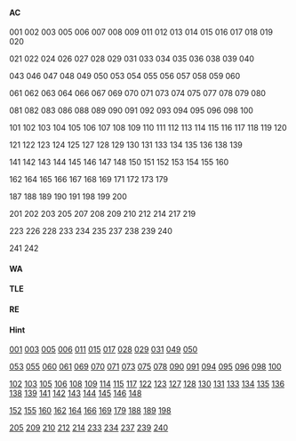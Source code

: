 #### AC

001 002 003 005 006 007 008 009 011 012 013 014 015 016 017 018 019 020

021 022 024 026 027 028 029 031 033 034 035 036 038 039 040

043 046 047 048 049 050 053 054 055 056 057 058 059 060

061 062 063 064 066 067 069 070 071 073 074 075 077 078 079 080

081 082 083 086 088 089 090 091 092 093 094 095 096 098 100

101 102 103 104 105 106 107 108 109 110 111 112 113 114 115 116 117 118 119 120

121 122 123 124 125 127 128 129 130 131 133 134 135 136 138 139

141 142 143 144 145 146 147 148 150 151 152 153 154 155 160

162 164 165 166 167 168 169 171 172 173 179 

187 188 189 190 191 198 199 200

201 202 203 205 207 208 209 210 212 214 217 219

223 226 228 233 234 235 237 238 239 240

241 242

#### WA

#### TLE

#### RE

#### Hint

[001](https://github.com/Sylvanuszhy/LeetCode/blob/master/001/README.md) [003](https://github.com/Sylvanuszhy/LeetCode/blob/master/003/README.md) [005](https://github.com/Sylvanuszhy/LeetCode/blob/master/005/README.md) [006](https://github.com/Sylvanuszhy/LeetCode/blob/master/006/README.md) [011](https://github.com/Sylvanuszhy/LeetCode/blob/master/011/README.md) [015](https://github.com/Sylvanuszhy/LeetCode/blob/master/015/README.md) [017](https://github.com/Sylvanuszhy/LeetCode/blob/master/017/README.md) [028](https://github.com/Sylvanuszhy/LeetCode/blob/master/028/README.md) [029](https://github.com/Sylvanuszhy/LeetCode/blob/master/029/README.md) [031](https://github.com/Sylvanuszhy/LeetCode/blob/master/031/README.md) [049](https://github.com/Sylvanuszhy/LeetCode/blob/master/049/README.md) [050](https://github.com/Sylvanuszhy/LeetCode/blob/master/050/README.md) 

[053](https://github.com/Sylvanuszhy/LeetCode/blob/master/053/README.md) [055](https://github.com/Sylvanuszhy/LeetCode/blob/master/055/README.md) [060](https://github.com/Sylvanuszhy/LeetCode/blob/master/060/README.md) [061](https://github.com/Sylvanuszhy/LeetCode/blob/master/061/README.md) [069](https://github.com/Sylvanuszhy/LeetCode/blob/master/069/README.md) [070](https://github.com/Sylvanuszhy/LeetCode/blob/master/070/README.md) [071](https://github.com/Sylvanuszhy/LeetCode/blob/master/071/README.md) [073](https://github.com/Sylvanuszhy/LeetCode/blob/master/073/README.md) [075](https://github.com/Sylvanuszhy/LeetCode/blob/master/075/README.md) [078](https://github.com/Sylvanuszhy/LeetCode/blob/master/078/README.md) [090](https://github.com/Sylvanuszhy/LeetCode/blob/master/090/README.md) [091](https://github.com/Sylvanuszhy/LeetCode/blob/master/091/README.md) [094](https://github.com/Sylvanuszhy/LeetCode/blob/master/094/README.md) [095](https://github.com/Sylvanuszhy/LeetCode/blob/master/095/README.md) [096](https://github.com/Sylvanuszhy/LeetCode/blob/master/096/README.md) [098](https://github.com/Sylvanuszhy/LeetCode/blob/master/098/README.md) [100](https://github.com/Sylvanuszhy/LeetCode/blob/master/100/README.md) 

[102](https://github.com/Sylvanuszhy/LeetCode/blob/master/102/README.md) [103](https://github.com/Sylvanuszhy/LeetCode/blob/master/103/README.md) [105](https://github.com/Sylvanuszhy/LeetCode/blob/master/105/README.md) [106](https://github.com/Sylvanuszhy/LeetCode/blob/master/106/README.md) [108](https://github.com/Sylvanuszhy/LeetCode/blob/master/108/README.md) [109](https://github.com/Sylvanuszhy/LeetCode/blob/master/109/README.md) [114](https://github.com/Sylvanuszhy/LeetCode/blob/master/114/README.md) [115](https://github.com/Sylvanuszhy/LeetCode/blob/master/115/README.md) [117](https://github.com/Sylvanuszhy/LeetCode/blob/master/117/README.md) [122](https://github.com/Sylvanuszhy/LeetCode/blob/master/122/README.md) [123](https://github.com/Sylvanuszhy/LeetCode/blob/master/123/README.md) [127](https://github.com/Sylvanuszhy/LeetCode/blob/master/127/README.md) [128](https://github.com/Sylvanuszhy/LeetCode/blob/master/128/README.md) [130](https://github.com/Sylvanuszhy/LeetCode/blob/master/130/README.md) [131](https://github.com/Sylvanuszhy/LeetCode/blob/master/131/README.md) [133](https://github.com/Sylvanuszhy/LeetCode/blob/master/133/README.md) [134](https://github.com/Sylvanuszhy/LeetCode/blob/master/134/README.md) [135](https://github.com/Sylvanuszhy/LeetCode/blob/master/135/README.md) [136](https://github.com/Sylvanuszhy/LeetCode/blob/master/136/README.md) [138](https://github.com/Sylvanuszhy/LeetCode/blob/master/138/README.md) [139](https://github.com/Sylvanuszhy/LeetCode/blob/master/139/README.md) [141](https://github.com/Sylvanuszhy/LeetCode/blob/master/141/README.md) [142](https://github.com/Sylvanuszhy/LeetCode/blob/master/142/README.md) [143](https://github.com/Sylvanuszhy/LeetCode/blob/master/143/README.md) [144](https://github.com/Sylvanuszhy/LeetCode/blob/master/144/README.md) [145](https://github.com/Sylvanuszhy/LeetCode/blob/master/145/README.md) [146](https://github.com/Sylvanuszhy/LeetCode/blob/master/146/README.md) [148](https://github.com/Sylvanuszhy/LeetCode/blob/master/148/README.md) 

[152](https://github.com/Sylvanuszhy/LeetCode/blob/master/152/README.md) [155](https://github.com/Sylvanuszhy/LeetCode/blob/master/155/README.md) [160](https://github.com/Sylvanuszhy/LeetCode/blob/master/160/README.md) [162](https://github.com/Sylvanuszhy/LeetCode/blob/master/162/README.md) [164](https://github.com/Sylvanuszhy/LeetCode/blob/master/164/README.md) [166](https://github.com/Sylvanuszhy/LeetCode/blob/master/166/README.md) [169](https://github.com/Sylvanuszhy/LeetCode/blob/master/169/README.md) [179](https://github.com/Sylvanuszhy/LeetCode/blob/master/179/README.md) [188](https://github.com/Sylvanuszhy/LeetCode/blob/master/188/README.md) [189](https://github.com/Sylvanuszhy/LeetCode/blob/master/189/README.md) [198](https://github.com/Sylvanuszhy/LeetCode/blob/master/198/README.md) 

[205](https://github.com/Sylvanuszhy/LeetCode/blob/master/205/README.md) [209](https://github.com/Sylvanuszhy/LeetCode/blob/master/209/README.md) [210](https://github.com/Sylvanuszhy/LeetCode/blob/master/210/README.md) [212](https://github.com/Sylvanuszhy/LeetCode/blob/master/212/README.md) [214](https://github.com/Sylvanuszhy/LeetCode/blob/master/214/README.md) [233](https://github.com/Sylvanuszhy/LeetCode/blob/master/233/README.md) [234](https://github.com/Sylvanuszhy/LeetCode/blob/master/234/README.md) [237](https://github.com/Sylvanuszhy/LeetCode/blob/master/237/README.md) [239](https://github.com/Sylvanuszhy/LeetCode/blob/master/239/README.md) [240](https://github.com/Sylvanuszhy/LeetCode/blob/master/240/README.md) 